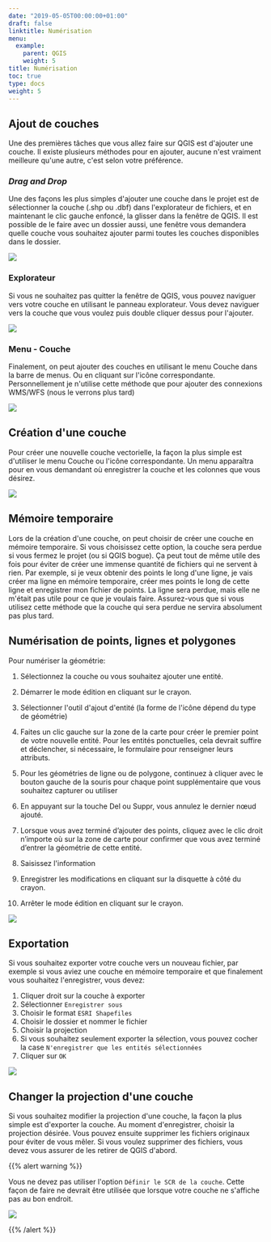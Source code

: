 ```yaml
---
date: "2019-05-05T00:00:00+01:00"
draft: false
linktitle: Numérisation
menu:
  example:
    parent: QGIS
    weight: 5
title: Numérisation
toc: true
type: docs
weight: 5
---
```

## Ajout de couches

 Une des premières tâches que vous allez faire sur QGIS est d'ajouter une couche. Il existe plusieurs méthodes pour en ajouter, aucune n'est vraiment meilleure qu'une autre, c'est selon votre préférence.
 
 
### *Drag and Drop*


Une des façons les plus simples d'ajouter une couche dans le projet est de sélectionner la couche (.shp ou .dbf) dans l'explorateur de fichiers, et en maintenant le clic gauche enfoncé, la glisser dans la fenêtre de QGIS. Il est possible de le faire avec un dossier aussi, une fenêtre vous demandera quelle couche vous souhaitez ajouter parmi toutes les couches disponibles dans le dossier.

![](/img/gif/ajout_drag.gif)

### Explorateur

Si vous ne souhaitez pas quitter la fenêtre de QGIS, vous pouvez naviguer vers votre couche en utilisant le panneau explorateur. Vous devez naviguer vers la couche que vous voulez puis double cliquer dessus pour l'ajouter.

![](/img/gif/ajout_explorateur.gif)


### Menu - Couche

Finalement, on peut ajouter des couches en utilisant le menu Couche dans la barre de menus. Ou en cliquant sur l'icône correspondante. Personnellement je n'utilise cette méthode que pour ajouter des connexions WMS/WFS (nous le verrons plus tard)

![](/img/gif/ajout_menu.gif)




## Création d'une couche

Pour créer une nouvelle couche vectorielle, la façon la plus simple est d'utiliser le menu Couche ou l'icône correspondante. Un menu apparaîtra pour en vous demandant où enregistrer la couche et les colonnes que vous désirez.


![](/img/gif/creation.gif)



## Mémoire temporaire

Lors de la création d'une couche, on peut choisir de créer une couche en mémoire temporaire. Si vous choisissez cette option, la couche sera perdue si vous fermez le projet (ou si QGIS bogue). Ça peut tout de même utile des fois pour éviter de créer une immense quantité de fichiers qui ne servent à rien. Par exemple, si je veux obtenir des points le long d'une ligne, je vais créer ma ligne en mémoire temporaire, créer mes points le long de cette ligne et enregistrer mon fichier de points. La ligne sera perdue, mais elle ne m'était pas utile pour ce que je voulais faire. Assurez-vous que si vous utilisez cette méthode que la couche qui sera perdue ne servira absolument pas plus tard.

## Numérisation de points, lignes et polygones 


Pour numériser la géométrie:

1. Sélectionnez la couche ou vous souhaitez ajouter une entité.

1. Démarrer le mode édition en cliquant sur le crayon.

1. Sélectionner l'outil d'ajout d'entité (la forme de l'icône dépend du type de géométrie)

1. Faites un clic gauche sur la zone de la carte pour créer le premier point de votre nouvelle entité. Pour les entités ponctuelles, cela devrait suffire et déclencher, si nécessaire, le formulaire pour renseigner leurs attributs. 

1. Pour les géométries de ligne ou de polygone, continuez à cliquer avec le bouton gauche de la souris pour chaque point supplémentaire que vous souhaitez capturer ou utiliser

1. En appuyant sur la touche Del ou Suppr, vous annulez le dernier nœud ajouté.

1. Lorsque vous avez terminé d’ajouter des points, cliquez avec le clic droit n’importe où sur la zone de carte pour confirmer que vous avez terminé d’entrer la géométrie de cette entité.

1. Saisissez l'information

1. Enregistrer les modifications en cliquant sur la disquette à côté du crayon.
1. Arrêter le mode édition en cliquant sur le crayon.



![](/img/gif/numerisation.gif)

## Exportation 

Si vous souhaitez exporter votre couche vers un nouveau fichier, par exemple si vous aviez une couche en mémoire temporaire et que finalement vous souhaitez l'enregistrer, vous devez:


1. Cliquer droit sur la couche à exporter
1. Sélectionner `Enregistrer sous` 
1. Choisir le format `ESRI Shapefiles`
1. Choisir le dossier et nommer le fichier
1. Choisir la projection
1. Si vous souhaitez seulement exporter la sélection, vous pouvez cocher la case `N'enregistrer que les entités sélectionnées`
1. Cliquer sur `OK`




![](/img/gif/exportation.gif)


## Changer la projection d'une couche

Si vous souhaitez modifier la projection d'une couche, la façon la plus simple est d'exporter la couche. Au moment d'enregistrer, choisir la projection désirée. Vous pouvez ensuite supprimer les fichiers originaux pour éviter de vous mêler. Si vous voulez supprimer des fichiers, vous devez vous assurer de les retirer de QGIS d'abord.

{{% alert warning %}}

Vous ne devez pas utiliser l'option `Définir le SCR de la couche`. Cette façon de faire ne devrait être utilisée que lorsque votre couche ne s'affiche pas au bon endroit.

![](/img/img/misc/changer_projection_non.png)

{{% /alert %}}



